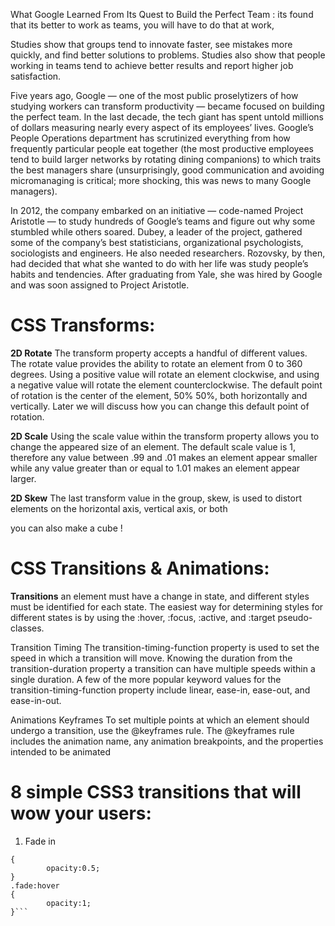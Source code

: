 What Google Learned From Its Quest to Build the Perfect Team :
its found that its better to work as teams, you will have to do that at work,

Studies show that groups tend to innovate faster, see mistakes more quickly, and find better solutions to problems. Studies also show that people working in teams tend to achieve better results and report higher job satisfaction.

Five years ago, Google — one of the most public proselytizers of how studying workers can transform productivity — became focused on building the perfect team. In the last decade, the tech giant has spent untold millions of dollars measuring nearly every aspect of its employees’ lives. Google’s People Operations department has scrutinized everything from how frequently particular people eat together (the most productive employees tend to build larger networks by rotating dining companions) to which traits the best managers share (unsurprisingly, good communication and avoiding micromanaging is critical; more shocking, this was news to many Google managers).

In 2012, the company embarked on an initiative — code-named Project Aristotle — to study hundreds of Google’s teams and figure out why some stumbled while others soared. Dubey, a leader of the project, gathered some of the company’s best statisticians, organizational psychologists, sociologists and engineers. He also needed researchers. Rozovsky, by then, had decided that what she wanted to do with her life was study people’s habits and tendencies. After graduating from Yale, she was hired by Google and was soon assigned to Project Aristotle.


# CSS Transforms:

**2D Rotate**
The transform property accepts a handful of different values. The rotate value provides the ability to rotate an element from 0 to 360 degrees. Using a positive value will rotate an element clockwise, and using a negative value will rotate the element counterclockwise. The default point of rotation is the center of the element, 50% 50%, both horizontally and vertically. Later we will discuss how you can change this default point of rotation.

**2D Scale**
Using the scale value within the transform property allows you to change the appeared size of an element. The default scale value is 1, therefore any value between .99 and .01 makes an element appear smaller while any value greater than or equal to 1.01 makes an element appear larger.


**2D Skew**
The last transform value in the group, skew, is used to distort elements on the horizontal axis, vertical axis, or both


you can also make a cube !

# CSS Transitions & Animations:


**Transitions**
an element must have a change in state, and different styles must be identified for each state. The easiest way for determining styles for different states is by using the :hover, :focus, :active, and :target pseudo-classes.



Transition Timing
The transition-timing-function property is used to set the speed in which a transition will move. Knowing the duration from the transition-duration property a transition can have multiple speeds within a single duration. A few of the more popular keyword values for the transition-timing-function property include linear, ease-in, ease-out, and ease-in-out.

Animations Keyframes
To set multiple points at which an element should undergo a transition, use the @keyframes rule. The @keyframes rule includes the animation name, any animation breakpoints, and the properties intended to be animated


# 8 simple CSS3 transitions that will wow your users:

1. Fade in


```.fade
{
        opacity:0.5;
}
.fade:hover
{
        opacity:1;
}```